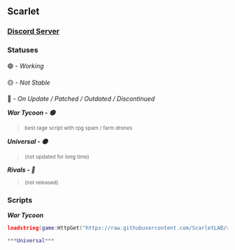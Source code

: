 ## Scarlet
### [Discord Server](https://discord.gg/TPGnC4BVJF)

### Statuses

🟢 - _Working_

🟡 - _Not Stable_

🔴 - _On Update / Patched / Outdated / Discontinued_


***War Tycoon - 🟢***
> <sub>best rage script with rpg spam / farm drones</sub>

***Universal - 🟡***
> <sub>(not updated for long time)</sub>

***Rivals - 🔴***
> <sub>(not released)</sub>

### Scripts
***War Tycoon***
```lua
loadstring(game:HttpGet("https://raw.githubusercontent.com/ScarletLAB/scarlet/main/wtyc/main.lua"))()```

***Universal***
